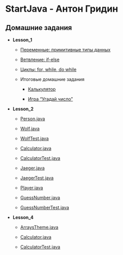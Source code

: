 # StartJava - Антон Гридин
## Домашние задания

+ **Lesson_1**

  + [Переменные: примитивные типы данных](https://github.com/OEMG/StartJava/blob/main/src/com/startjava/lesson_1/base/VariablesTheme.java)

  + [Ветвление: if-else](https://github.com/OEMG/StartJava/blob/main/src/com/startjava/lesson_1/base/IfElseStatementTheme.java) 

  + [Циклы: for, while, do while](https://github.com/OEMG/StartJava/blob/main/src/com/startjava/lesson_1/base/CyclesTheme.java)

  + Итоговые домашние задания

    + [Калькулятор](https://github.com/OEMG/StartJava/blob/main/src/com/startjava/lesson_1/_final/Calculator.java)

    + [Игра “Угадай число”](https://github.com/OEMG/StartJava/blob/main/src/com/startjava/lesson_1/_final/MyFirstGame.java)

+ **Lesson_2**

  + [Person.java](https://github.com/OEMG/StartJava/blob/main/src/com/startjava/lesson_2_3_4/person/Person.java)

  + [Wolf.java](https://github.com/OEMG/StartJava/blob/main/src/com/startjava/lesson_2_3_4/animal/Wolf.java)

  + [WolfTest.java](https://github.com/OEMG/StartJava/blob/main/src/com/startjava/lesson_2_3_4/animal/WolfTest.java)

  + [Calculator.java](https://github.com/OEMG/StartJava/blob/main/src/com/startjava/lesson_2_3_4/calculator/Calculator.java)

  + [CalculatorTest.java](https://github.com/OEMG/StartJava/blob/main/src/com/startjava/lesson_2_3_4/calculator/CalculatorTest.java)

  + [Jaeger.java](https://github.com/OEMG/StartJava/blob/main/src/com/startjava/lesson_2_3_4/robot/Jaeger.java)

  + [JaegerTest.java](https://github.com/OEMG/StartJava/blob/main/src/com/startjava/lesson_2_3_4/robot/JaegerTest.java)

  + [Player.java](https://github.com/OEMG/StartJava/blob/main/src/com/startjava/lesson_2_3_4/guess/Player.java)

  + [GuessNumber.java](https://github.com/OEMG/StartJava/blob/main/src/com/startjava/lesson_2_3_4/guess/GuessNumber.java)

  + [GuessNumberTest.java](https://github.com/OEMG/StartJava/blob/main/src/com/startjava/lesson_2_3_4/guess/GuessNumberTest.java)

+ **Lesson_4**

  + [ArraysTheme.java](https://github.com/OEMG/StartJava/blob/main/src/com/startjava/lesson_2_3_4/array/ArraysTheme.java)

  + [Calculator.java](https://github.com/OEMG/StartJava/blob/main/src/com/startjava/lesson_2_3_4/calculator/Calculator.java)

  + [CalculatorTest.java](https://github.com/OEMG/StartJava/blob/main/src/com/startjava/lesson_2_3_4/calculator/CalculatorTest.java)